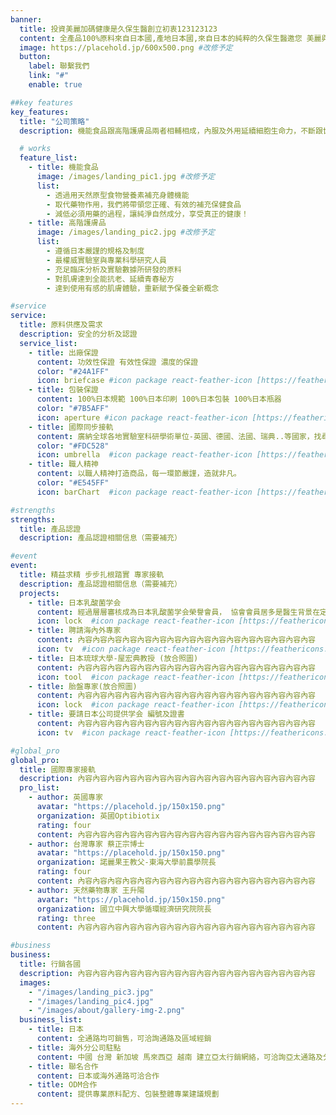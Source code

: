 ```yaml
---
banner:
  title: 投資美麗加碼健康是久保生醫創立初衷123123123
  content: 全產品100%原料來自日本國,產地日本國,來自日本的純粹的久保生醫邀您 美麗與健康同時擁有
  image: https://placehold.jp/600x500.png #改修予定
  button:
    label: 聯繫我們
    link: "#"
    enable: true

##key features
key_features:
  title: "公司策略"
  description: 機能食品跟高階護膚品兩者相輔相成，內服及外用延續細胞生命力，不斷跟世界接軌，選用世界頂尖、升級原料，不妥協，不落後。

  # works
  feature_list:
    - title: 機能食品  
      image: /images/landing_pic1.jpg #改修予定
      list:
        - 透過用天然原型食物營養素補充身體機能
        - 取代藥物作用，我們將帶領您正確、有效的補充保健食品
        - 減低必須用藥的過程，讓純淨自然成分，享受真正的健康！
    - title: 高階護膚品
      image: /images/landing_pic2.jpg #改修予定
      list:
        - 遵循日本嚴謹的規格及制度
        - 最權威實驗室與專業科學研究人員
        - 充足臨床分析及實驗數據所研發的原料
        - 對肌膚達到全能抗老、延續青春秘方
        - 達到使用有感的肌膚體驗，重新賦予保養全新概念

#service
service:
  title: 原料供應及需求
  description: 安全的分析及認證
  service_list:
    - title: 出廠保證
      content: 功效性保證 有效性保證 濃度的保證
      color: "#24A1FF"
      icon: briefcase #icon package react-feather-icon [https://feathericons.com]
    - title: 包裝保證
      content: 100%日本規範 100%日本印刷 100%日本包裝 100%日本瓶器
      color: "#7B5AFF"
      icon: aperture #icon package react-feather-icon [https://feathericons.com]
    - title: 國際同步接軌
      content: 廣納全球各地實驗室科研學術單位-英國、德國、法國、瑞典..等國家，找尋對人類美麗健康延續青春有幫助的原料。
      color: "#FDC528"
      icon: umbrella  #icon package react-feather-icon [https://feathericons.com]
    - title: 職人精神
      content: 以職人精神打造商品，每一環節嚴謹，造就非凡。
      color: "#E545FF"
      icon: barChart  #icon package react-feather-icon [https://feathericons.com]

#strengths
strengths:
  title: 產品認證
  description: 產品認證相關信息（需要補充）

#event
event:
  title: 精益求精 步步扎根踏實 專家接軌
  description: 產品認證相關信息（需要補充）
  projects:
    - title: 日本乳酸菌学会
      content: 經過層層審核成為日本乳酸菌学会榮譽會員， 協會會員居多是醫生背景在定期研討會中獲得廣大臨床經驗及數據，益生菌在未來趨勢可以逆轉疾病對抗微生物、病毒對全球人類的傷害
      icon: lock  #icon package react-feather-icon [https://feathericons.com/]
    - title: 聘請海內外專家
      content: 內容內容內容內容內容內容內容內容內容內容內容內容內容內容內容內容
      icon: tv  #icon package react-feather-icon [https://feathericons.com/]
    - title: 日本琉球大學-屋宏典教授 (放合照圖)
      content: 內容內容內容內容內容內容內容內容內容內容內容內容內容內容內容內容
      icon: tool  #icon package react-feather-icon [https://feathericons.com/]
    - title: 胎盤專家(放合照圖)
      content: 內容內容內容內容內容內容內容內容內容內容內容內容內容內容內容內容
      icon: lock  #icon package react-feather-icon [https://feathericons.com/]
    - title: 要請日本公司提供学会 編號及證書
      content: 內容內容內容內容內容內容內容內容內容內容內容內容內容內容內容內容
      icon: tv  #icon package react-feather-icon [https://feathericons.com/]

#global_pro
global_pro:
  title: 國際專家接軌
  description: 內容內容內容內容內容內容內容內容內容內容內容內容內容內容內容內容
  pro_list:
    - author: 英國專家
      avatar: "https://placehold.jp/150x150.png"
      organization: 英國Optibiotix
      rating: four
      content: 內容內容內容內容內容內容內容內容內容內容內容內容內容內容內容內容
    - author: 台灣專家 蔡正宗博士 
      avatar: "https://placehold.jp/150x150.png"
      organization: 諾麗果王教父-東海大學前農學院長
      rating: four
      content: 內容內容內容內容內容內容內容內容內容內容內容內容內容內容內容內容
    - author: 天然藥物專家 王升陽
      avatar: "https://placehold.jp/150x150.png"
      organization: 國立中興大學循環經濟研究院院長
      rating: three
      content: 內容內容內容內容內容內容內容內容內容內容內容內容內容內容內容內容

#business
business:
  title: 行銷各國
  description: 內容內容內容內容內容內容內容內容內容內容內容內容內容內容內容內容
  images:
    - "/images/landing_pic3.jpg"
    - "/images/landing_pic4.jpg"
    - "/images/about/gallery-img-2.png"
  business_list:
    - title: 日本
      content: 全通路均可銷售，可洽詢通路及區域經銷
    - title: 海外分公司駐點
      content: 中國 台灣 新加坡 馬來西亞 越南 建立亞太行銷網絡，可洽詢亞太通路及分區經銷
    - title: 聯名合作
      content: 日本或海外通路可洽合作
    - title: ODM合作
      content: 提供專業原料配方、包裝整體專業建議規劃
---
```

